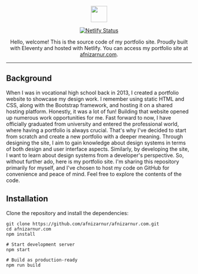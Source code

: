<p align="center">
  <a href="https://github.com/afnizarnur">
    <img src="https://github.com/afnizarnur/afnizarnur.com/assets/4648648/720a4308-fa91-4e98-9427-93147f671e65" width="44">
  </a>
</p>

<p align="center">
  <a href="https://app.netlify.com/sites/afnizarnur/deploys"><img src="https://api.netlify.com/api/v1/badges/39910d3d-7848-4020-914c-209c03d34b82/deploy-status" alt="Netlify Status" /></a>
</p>

<p align="center">
  Hello, welcome! This is the source code of my portfolio site. Proudly built with Eleventy and hosted with Netlify. You can access my portfolio site at <a href="https://afnizarnur.com">afnizarnur.com</a>.
</p>

---

## Background

When I was in vocational high school back in 2013, I created a portfolio website to showcase my design work. I remember using static HTML and CSS, along with the Bootstrap framework, and hosting it on a shared hosting platform. Honestly, it was a lot of fun! Building that website opened up numerous work opportunities for me. Fast forward to now, I have officially graduated from university and entered the professional world, where having a portfolio is always crucial. That's why I've decided to start from scratch and create a new portfolio with a deeper meaning. Through designing the site, I aim to gain knowledge about design systems in terms of both design and user interface aspects. Similarly, by developing the site, I want to learn about design systems from a developer's perspective. So, without further ado, here is my portfolio site. I'm sharing this repository primarily for myself, and I've chosen to host my code on GitHub for convenience and peace of mind. Feel free to explore the contents of the code.

## Installation

Clone the repository and install the dependencies:

    git clone https://github.com/afnizarnur/afnizarnur.com.git
    cd afnizarnur.com
    npm install

    # Start development server
    npm start

    # Build as production-ready
    npm run build
